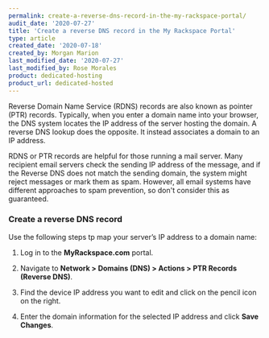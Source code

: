```yaml
---
permalink: create-a-reverse-dns-record-in-the-my-rackspace-portal/
audit_date: '2020-07-27'
title: 'Create a reverse DNS record in the My Rackspace Portal'
type: article
created_date: '2020-07-18'
created_by: Morgan Marion
last_modified_date: '2020-07-27'
last_modified_by: Rose Morales
product: dedicated-hosting
product_url: dedicated-hosted
---
```


Reverse Domain Name Service (RDNS) records are also known as pointer (PTR) records. Typically, when you enter a domain
name into your browser, the DNS system locates the IP address of the server hosting the domain. A reverse DNS lookup does
the opposite. It instead associates a domain to an IP address.

RDNS or PTR records are helpful for those running a mail server. Many recipient email servers check the sending IP address
of the message, and if the Reverse DNS does not match the sending domain, the system might reject messages or mark them as
spam. However, all email systems have different approaches to spam prevention, so don't consider this as guaranteed.

### Create a reverse DNS record

Use the following steps tp map your server’s IP address to a domain name:

1. Log in to the **MyRackspace.com** portal.

2. Navigate to **Network > Domains (DNS) > Actions > PTR Records (Reverse DNS)**.

3. Find the device IP address you want to edit and click on the pencil icon on the right.

4. Enter the domain information for the selected IP address and click **Save Changes**.
